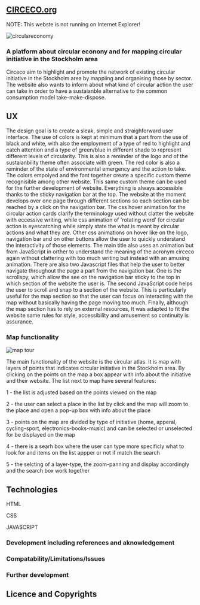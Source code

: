 ## [CIRCECO.org](https://circeco.github.io/circulareconomy/)

NOTE: This webste is not running on Internet Explorer!  

![circulareconomy](https://circeco.github.io/circulareconomy/assets/img/demo/home_page.jpg)

### A platform about circular econony and for mapping circular initiative in the Stockholm area
Circeco aim to highlight and promote the network of existing circular initiative in the Stockholm area by mappiing and organising those by sector. The website also wants to inform about what kind of circular action the user can take in order to have a sustaianble alternative to the common consumption model take-make-dispose. 

## UX
The design goal is to create a sleak, simple and straighforward user interface. The use of colors is kept at minimum that a part from the use of black and white, with also the employment of a type of red to highlight and catch attention and a type of green/blue in different shade to represent different levels of circularity. This is also a reminder of the logo and of the sustaianbility theme often associate with green. The red color is also a reminder of the state of environmental emergency and the action to take. The colors empolyed and the font together create a specific custom theme recognisible among other website. This same custom theme can be used for the further development of website. 
Everything is always accessible thanks to the sticky navigation bar at the top. The website at the moment develops over one page through different sections so each section can be reached by a click on the navigation bar. 
The css hover animation for the circular action cards clarify the terminology used without clatter the website with eccessive writing, while css animation of 'rotating word' for circular action is eyescatching while simply state the what is meant by circular actions and what they are. Other css animations on hover like on the logo, navigation bar and on other buttons allow the user to quickly understand the interactivity of those elements. 
The main title also uses an animation but from JavaScript in orther to understand the meaning of the acronym circeco again without clattering with too much writing but instead with an amusing animation. There are also two Javascript files that help the user to better navigate throughout the page a part from the navigation bar. One is the scrollspy, which allow the see on the navigation bar sticky to the top in which section of the website the user is. The second JavaScript code helps the user to scroll and snap to a section of the website. This is particularly useful for the map section so that the user can focus on interacting with the map without basically having the page moving too much. 
Finally, although the map section has to rely on external resources, It was adapted to fit the website same rules for style, accessibility and amusement so continuity is assurance. 

### Map functionality
![map tour](https://circeco.github.io/circulareconomy/assets/img/demo/map-list-adjusted.gif)

The main functionality of the website is the circular atlas. It is map with layers of points that indicates circular initiative in the Stockholm area. By clicking on the points on the map a box appear with info about the initiative and their website. The list next to map have several features: 

1 - the list is adjusted based on the points viewed on the map 

2 - the user can select a place in the list by click and the map will zoom to the place and open a pop-up box with info about the place

3 - points on the map are divided by type of initiative (home, apperal, cycling-sport, electronics-books-music) and can be selected or unselected for be displayed on the map

4 - there is a searh box where the user can type more specificly what to look for and items on the list appper or not if match the search

5 - the selcting of a layer-type, the zoom-panning and display accordingly and the search box work together 


## Technologies 

HTML

CSS 

JAVASCRIPT


### Development including references and aknowledgement 



### Compatability/Limitations/Issues 



### Further development


## Licence and Copyrights 





